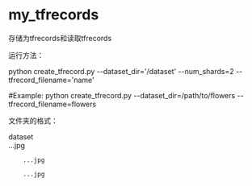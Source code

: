 # my_tfrecords
存储为tfrecords和读取tfrecords


运行方法：

python create_tfrecord.py --dataset_dir='/dataset' --num_shards=2 --tfrecord_filename='name'

#Example: python create_tfrecord.py --dataset_dir=/path/to/flowers --tfrecord_filename=flowers

文件夹的格式：

dataset\
        ...jpg
        
        ...jpg
        
        ...jpg

      
    

